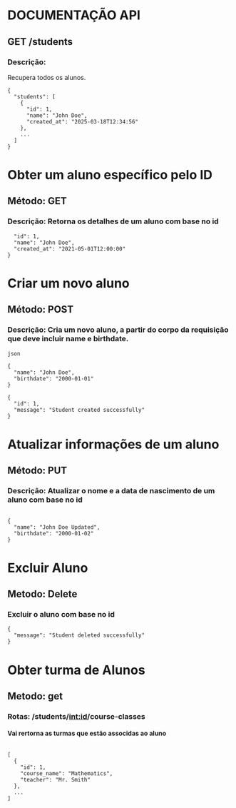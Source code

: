 # DOCUMENTAÇÃO API

## GET /students

### Descrição: 

Recupera todos os alunos.

```
{
  "students": [
    {
      "id": 1,
      "name": "John Doe",
      "created_at": "2025-03-18T12:34:56"
    },
    ...
  ]
}
```
# Obter um aluno específico pelo ID

## Método: GET 

### Descrição: Retorna os detalhes de um aluno com base no id 

``` {
  "id": 1,
  "name": "John Doe",
  "created_at": "2021-05-01T12:00:00"
}
```

# Criar um novo aluno

## Método: POST

### Descrição: Cria um novo aluno, a partir do corpo da requisição que deve incluir name e birthdate.
```
json

{
  "name": "John Doe",
  "birthdate": "2000-01-01"
}

```
```
{
  "id": 1,
  "message": "Student created successfully"
}

```

# Atualizar informações de um aluno

## Método: PUT 

### Descrição: Atualizar o nome e a data de nascimento de um aluno com base no id 

```

{
  "name": "John Doe Updated",
  "birthdate": "2000-01-02"
}

```
# Excluir Aluno

## Metodo: Delete 

### Excluir o aluno com base no id

```
{
  "message": "Student deleted successfully"
}

```
# Obter turma de Alunos

## Metodo: get 

### Rotas: /students/<int:id>/course-classes

#### Vai rertorna as turmas que estão associdas ao aluno

```

[
  {
    "id": 1,
    "course_name": "Mathematics",
    "teacher": "Mr. Smith"
  },
  ...
]

```
